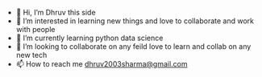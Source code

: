 - 👋 Hi, I’m Dhruv this side
- 👀 I’m interested in learning new things and love to collaborate and work with people
- 🌱 I’m currently learning python data science
- 💞️ I’m looking to collaborate on any feild love to learn and collab on any new tech
- 📫 How to reach me dhruv2003sharma@gmail.com

<!---
MistyBlaze/MistyBlaze is a ✨ special ✨ repository because its `README.md` (this file) appears on your GitHub profile.
You can click the Preview link to take a look at your changes.
--->
